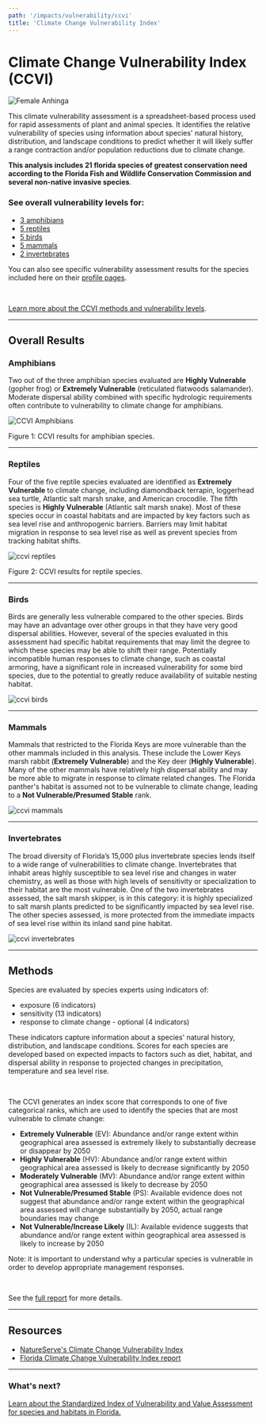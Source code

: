 ```yaml
---
path: '/impacts/vulnerability/ccvi'
title: 'Climate Change Vulnerability Index'
---
```


# Climate Change Vulnerability Index (CCVI)

<!-- https://www.flickr.com/photos/bigcypressnps/32325667564/ -->

![Female Anhinga](32325667564_a4fbe9f4af_k.jpg 'Female Anhinga, Big Cypress National Preserve.  Photo: NPS.')

This climate vulnerability assessment is a spreadsheet-based process used for rapid assessments of plant and animal species. It identifies the relative vulnerability of species using information about species' natural history, distribution, and landscape conditions to predict whether it will likely suffer a range contraction and/or population reductions due to climate change.

**This analysis includes 21 florida species of greatest conservation need according to the Florida Fish and Wildlife Conservation Commission and several non-native invasive species**.

### See overall vulnerability levels for:

- [3 amphibians](#Amphibians)
- [5 reptiles](#Reptiles)
- [5 birds](#Birds)
- [5 mammals](#Mammals)
- [2 invertebrates](#Invertebrates)

You can also see specific vulnerability assessment results for the species included here on their [profile pages](/species).

<br />

[Learn more about the CCVI methods and vulnerability levels](#Methods).

<hr id="Amphibians"></hr>

## Overall Results

### Amphibians

Two out of the three amphibian species evaluated are **Highly Vulnerable** (gopher frog) or **Extremely Vulnerable** (reticulated flatwoods salamander). Moderate dispersal ability combined with specific hydrologic requirements often contribute to vulnerability to climate change for amphibians.

![CCVI Amphibians](vulnerability-ccvi-amphibians.svg)

<figcaption class="left">Figure 1: CCVI results for amphibian species.</figcaption>

<hr id="Reptiles"></hr>

### Reptiles

Four of the five reptile species evaluated are identified as **Extremely Vulnerable** to climate change, including diamondback terrapin, loggerhead sea turtle, Atlantic salt marsh snake, and American crocodile. The fifth species is **Highly Vulnerable** (Atlantic salt marsh snake). Most of these species occur in coastal habitats and are impacted by key factors such as sea level rise and anthropogenic barriers. Barriers may limit habitat migration in response to sea level rise as well as prevent species from tracking habitat shifts.

![ccvi reptiles](vulnerability-ccvi-reptiles.svg)

<figcaption class="left">Figure 2: CCVI results for reptile species.</figcaption>

<hr id="Birds"></hr>

### Birds

Birds are generally less vulnerable compared to the other species. Birds may have an advantage over other groups in that they have very good dispersal abilities. However, several of the species evaluated in this assessment had specific habitat requirements that may limit the degree to which these species may be able to shift their range. Potentially incompatible human responses to climate change, such as coastal armoring, have a significant role in increased vulnerability for some bird species, due to the potential to greatly reduce availability of suitable nesting habitat.

![ccvi birds](vulnerability-ccvi-birds.svg 'Figure 3: CCVI results for birds species.')

<hr id="Mammals"></hr>

### Mammals

Mammals that restricted to the Florida Keys are more vulnerable than the other mammals included in this analysis. These include the Lower Keys marsh rabbit (**Extremely Vulnerable**) and the Key deer (**Highly Vulnerable**). Many of the other mammals have relatively high dispersal ability and may be more able to migrate in response to climate related changes. The Florida panther's habitat is assumed not to be vulnerable to climate change, leading to a **Not Vulnerable/Presumed Stable** rank.

![ccvi mammals](vulnerability-ccvi-mammals.svg 'Figure 4: CCVI results for mammals species.')

<hr id="Invertebrates"></hr>

### Invertebrates

The broad diversity of Florida’s 15,000 plus invertebrate species lends itself to a wide range of vulnerabilities to climate change. Invertebrates that inhabit areas highly susceptible to sea level rise and changes in water chemistry, as well as those with high levels of sensitivity or specialization to their habitat are the most vulnerable. One of the two invertebrates assessed, the salt marsh skipper, is in this category: it is highly specialized to salt marsh plants predicted to be significantly impacted by sea level rise. The other species assessed, is more protected from the immediate impacts of sea level rise within its inland sand pine habitat.

![ccvi invertebrates](vulnerability-ccvi-invertebrates.svg 'Figure 5: CCVI results for invertebrate species.')

<hr id="Methods"></hr>

## Methods

Species are evaluated by species experts using indicators of:

- exposure (6 indicators)
- sensitivity (13 indicators)
- response to climate change - optional (4 indicators)

These indicators capture information about a species' natural history, distribution, and landscape conditions. Scores for each species are developed based on expected impacts to factors such as diet, habitat, and dispersal ability in response to projected changes in precipitation, temperature and sea level rise.

<br/>

The CCVI generates an index score that corresponds to one of five categorical ranks, which are used to identify the species that are most vulnerable to climate change:

- **Extremely Vulnerable** (EV): Abundance and/or range extent within geographical area assessed is extremely likely to substantially decrease or disappear by 2050
- **Highly Vulnerable** (HV): Abundance and/or range extent within geographical area assessed is likely to decrease significantly by 2050
- **Moderately Vulnerable** (MV): Abundance and/or range extent within geographical area assessed is likely to decrease by 2050
- **Not Vulnerable/Presumed Stable** (PS): Available evidence does not suggest that abundance and/or range extent within the geographical area assessed will change substantially by 2050, actual range boundaries may change
- **Not Vulnerable/Increase Likely** (IL): Available evidence suggests that abundance and/or range extent within geographical area assessed is likely to increase by 2050

Note: it is important to understand why a particular species is vulnerable in order to develop appropriate management responses.

<br />

See the [full report](http://www.myfwc.com/media/1770251/DOW-FL-VulnerabilityReport.pdf) for more details.

---

## Resources

- [NatureServe's Climate Change Vulnerability Index](/impacts/resources#CCVI)
- [Florida Climate Change Vulnerability Index report](http://www.myfwc.com/media/1770251/DOW-FL-VulnerabilityReport.pdf)

<hr class="divider" />

### What's next?

[Learn about the Standardized Index of Vulnerability and Value Assessment for species and habitats in Florida.](/impacts/vulnerability/sivva)
